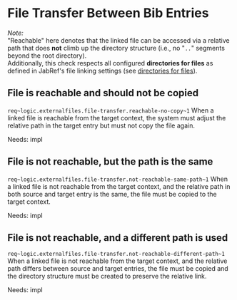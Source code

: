# File Transfer Between Bib Entries

*Note:*  
"Reachable" here denotes that the linked file can be accessed via a relative path that does **not** climb up the directory structure (i.e., no "`..`" segments beyond the root directory).  
Additionally, this check respects all configured **directories for files** as defined in JabRef's file linking settings (see [directories for files](https://docs.jabref.org/finding-sorting-and-cleaning-entries/filelinks#directories-for-files)).

## File is reachable and should not be copied
`req~logic.externalfiles.file-transfer.reachable-no-copy~1`
When a linked file is reachable from the target context, the system must adjust the relative path in the target entry but must not copy the file again.

Needs: impl

## File is not reachable, but the path is the same
`req~logic.externalfiles.file-transfer.not-reachable-same-path~1`
When a linked file is not reachable from the target context, and the relative path in both source and target entry is the same, the file must be copied to the target context.

Needs: impl

## File is not reachable, and a different path is used
`req~logic.externalfiles.file-transfer.not-reachable-different-path~1`
When a linked file is not reachable from the target context, and the relative path differs between source and target entries, the file must be copied and the directory structure must be created to preserve the relative link.

Needs: impl

<!-- markdownlint-disable-file MD022 -->
